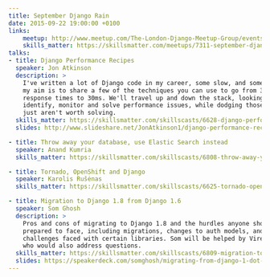 ```yaml
---
title: September Django Rain
date: 2015-09-22 19:00:00 +0100
links:
    meetup: http://www.meetup.com/The-London-Django-Meetup-Group/events/224716138/
    skills_matter: https://skillsmatter.com/meetups/7311-september-django-rain
talks:
- title: Django Performance Recipes
  speaker: Jon Atkinson
  description: >
    I've written a lot of Django code in my career, some slow, and some fast;
    my aim is to share a few of the techniques you can use to go from 300ms
    response times to 30ms. We'll travel up and down the stack, looking to
    identify, monitor and solve performance issues, while dodging those which
    just aren't worth solving.
  skills_matter: https://skillsmatter.com/skillscasts/6628-django-performance-recipes
  slides: http://www.slideshare.net/JonAtkinson1/django-performance-recipes

- title: Throw away your database, use Elastic Search instead
  speaker: Anand Kumria
  skills_matter: https://skillsmatter.com/skillscasts/6808-throw-away-your-database

- title: Tornado, OpenShift and Django
  speaker: Karolis Rušėnas
  skills_matter: https://skillsmatter.com/skillscasts/6625-tornado-openshift-and-django

- title: Migration to Django 1.8 from Django 1.6
  speaker: Som Ghosh
  description: >
    Pros and cons of migrating to Django 1.8 and the hurdles anyone should be
    prepared to face, including migrations, changes to auth models, and
    challenges faced with certain libraries. Som will be helped by Viren Rajput
    who would also address questions.
  skills_matter: https://skillsmatter.com/skillscasts/6809-migration-to-django-1-8-from-django-1-6
  slides: https://speakerdeck.com/somghosh/migrating-from-django-1-dot-6-to-django-1-dot-8
---
```

